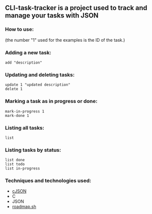 ## CLI-task-tracker is a project used to track and manage your tasks with JSON

### How to use:

(the number "1" used for the examples is the ID of the task.)

### Adding a new task:
```
add "description"
```
### Updating and deleting tasks:
```
update 1 "updated description"
delete 1
```
### Marking a task as in progress or done:
```
mark-in-progress 1
mark-done 1
```
### Listing all tasks:
```
list
```
### Listing tasks by status:
```
list done
list todo
list in-progress
```

### Techniques and technologies used:
- [cJSON](https://github.com/DaveGamble/cJSON)
- C
- JSON
- [roadmap.sh](https://roadmap.sh/projects/task-tracker)
